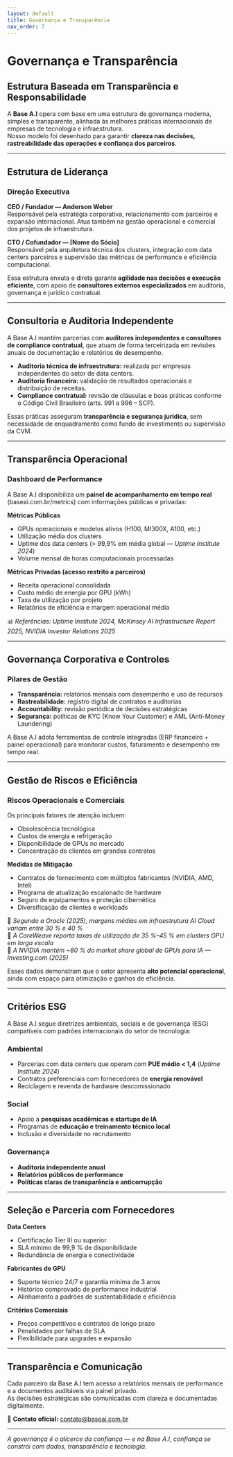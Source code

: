 ```yaml
---
layout: default
title: Governança e Transparência
nav_order: 7
---
```


# Governança e Transparência

## Estrutura Baseada em Transparência e Responsabilidade

A **Base A.I** opera com base em uma estrutura de governança moderna, simples e transparente, alinhada às melhores práticas internacionais de empresas de tecnologia e infraestrutura.  
Nosso modelo foi desenhado para garantir **clareza nas decisões, rastreabilidade das operações e confiança dos parceiros**.

---

## Estrutura de Liderança

### Direção Executiva

**CEO / Fundador — Anderson Weber**  
Responsável pela estratégia corporativa, relacionamento com parceiros e expansão internacional. Atua também na gestão operacional e comercial dos projetos de infraestrutura.

**CTO / Cofundador — [Nome do Sócio]**  
Responsável pela arquitetura técnica dos clusters, integração com data centers parceiros e supervisão das métricas de performance e eficiência computacional.

Essa estrutura enxuta e direta garante **agilidade nas decisões e execução eficiente**, com apoio de **consultores externos especializados** em auditoria, governança e jurídico contratual.

---

## Consultoria e Auditoria Independente

A Base A.I mantém parcerias com **auditores independentes e consultores de compliance contratual**, que atuam de forma terceirizada em revisões anuais de documentação e relatórios de desempenho.

- **Auditoria técnica de infraestrutura:** realizada por empresas independentes do setor de data centers.  
- **Auditoria financeira:** validação de resultados operacionais e distribuição de receitas.  
- **Compliance contratual:** revisão de cláusulas e boas práticas conforme o Código Civil Brasileiro (arts. 991 a 996 – SCP).

Essas práticas asseguram **transparência e segurança jurídica**, sem necessidade de enquadramento como fundo de investimento ou supervisão da CVM.

---

## Transparência Operacional

### Dashboard de Performance

A Base A.I disponibiliza um **painel de acompanhamento em tempo real** (baseai.com.br/metrics) com informações públicas e privadas:

**Métricas Públicas**
- GPUs operacionais e modelos ativos (H100, MI300X, A100, etc.)  
- Utilização média dos clusters  
- Uptime dos data centers (> 99,9% em média global — *Uptime Institute 2024*)  
- Volume mensal de horas computacionais processadas  

**Métricas Privadas (acesso restrito a parceiros)**
- Receita operacional consolidada  
- Custo médio de energia por GPU (kWh)  
- Taxa de utilização por projeto  
- Relatórios de eficiência e margem operacional média  

📊 *Referências: Uptime Institute 2024, McKinsey AI Infrastructure Report 2025, NVIDIA Investor Relations 2025*

---

## Governança Corporativa e Controles

### Pilares de Gestão

- **Transparência:** relatórios mensais com desempenho e uso de recursos  
- **Rastreabilidade:** registro digital de contratos e auditorias  
- **Accountability:** revisão periódica de decisões estratégicas  
- **Segurança:** políticas de KYC (Know Your Customer) e AML (Anti-Money Laundering)  

A Base A.I adota ferramentas de controle integradas (ERP financeiro + painel operacional) para monitorar custos, faturamento e desempenho em tempo real.

---

## Gestão de Riscos e Eficiência

### Riscos Operacionais e Comerciais

Os principais fatores de atenção incluem:
- Obsolescência tecnológica  
- Custos de energia e refrigeração  
- Disponibilidade de GPUs no mercado  
- Concentração de clientes em grandes contratos  

**Medidas de Mitigação**
- Contratos de fornecimento com múltiplos fabricantes (NVIDIA, AMD, Intel)  
- Programa de atualização escalonado de hardware  
- Seguro de equipamentos e proteção cibernética  
- Diversificação de clientes e workloads  

🔹 *Segundo a Oracle (2025), margens médias em infraestrutura AI Cloud variam entre 30 % e 40 %*  
🔹 *A CoreWeave reporta taxas de utilização de 35 %–45 % em clusters GPU em larga escala*  
🔹 *A NVIDIA mantém ~80 % do market share global de GPUs para IA — Investing.com (2025)*  

Esses dados demonstram que o setor apresenta **alto potencial operacional**, ainda com espaço para otimização e ganhos de eficiência.

---

## Critérios ESG

A Base A.I segue diretrizes ambientais, sociais e de governança (ESG) compatíveis com padrões internacionais do setor de tecnologia:

### Ambiental
- Parcerias com data centers que operam com **PUE médio < 1,4** (*Uptime Institute 2024*)  
- Contratos preferenciais com fornecedores de **energia renovável**  
- Reciclagem e revenda de hardware descomissionado  

### Social
- Apoio a **pesquisas acadêmicas e startups de IA**  
- Programas de **educação e treinamento técnico local**  
- Inclusão e diversidade no recrutamento  

### Governança
- **Auditoria independente anual**  
- **Relatórios públicos de performance**  
- **Políticas claras de transparência e anticorrupção**

---

## Seleção e Parceria com Fornecedores

**Data Centers**
- Certificação Tier III ou superior  
- SLA mínimo de 99,9 % de disponibilidade  
- Redundância de energia e conectividade  

**Fabricantes de GPU**
- Suporte técnico 24/7 e garantia mínima de 3 anos  
- Histórico comprovado de performance industrial  
- Alinhamento a padrões de sustentabilidade e eficiência  

**Critérios Comerciais**
- Preços competitivos e contratos de longo prazo  
- Penalidades por falhas de SLA  
- Flexibilidade para upgrades e expansão  

---

## Transparência e Comunicação

Cada parceiro da Base A.I tem acesso a relatórios mensais de performance e a documentos auditáveis via painel privado.  
As decisões estratégicas são comunicadas com clareza e documentadas digitalmente.

📩 **Contato oficial:** contato@baseai.com.br  

---

*A governança é o alicerce da confiança — e na Base A.I, confiança se constrói com dados, transparência e tecnologia.*  
